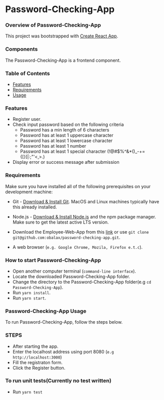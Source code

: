 # Password-Checking-App

### Overview of Password-Checking-App

This project was bootstrapped with [Create React App](https://github.com/facebook/create-react-app).

### Components

The Password-Checking-App is a frontend component.

### Table of Contents

- [Features](#features)
- [Requirements](#requirements)
- [Usage](#usage)

### Features

- Register user.
- Check input password based on the following criteria
  - Password has a min length of 6 characters
  - Password has at least 1 uppercase character
  - Password has at least 1 lowercase character
  - Password has at least 1 number
  - Password has at least 1 special character (!@#$%^&*()_-+={[}]|:;"'<,>.)
- Display error or success message after submission

### Requirements

Make sure you have installed all of the following prerequisites on your development machine:

- Git - [Download & Install Git](https://git-scm.com/downloads). MacOS and Linux machines typically have this already installed.

- Node.js - [Download & Install Node.js](https://nodejs.org/en/download/) and the npm package manager. Make sure to get the latest active LTS version.

- Download the Employee-Web-App from this [link](https://github.com/obalax/password-checking-app) or use `git clone git@github.com:obalax/password-checking-app.git`.

- A web browser (`e.g. Google Chrome, Mozila, Firefox e.t.c`).

### How to start Password-Checking-App

- Open another computer terminal (`command-line interface`).
- Locate the downloaded Password-Checking-App folder.
- Change the directory to the Password-Checking-App folder(e.g `cd Password-Checking-App`).
- Run `yarn install`.
- Run `yarn start`.

### Password-Checking-App Usage

To run Password-Checking-App, follow the steps below.

### STEPS

- After starting the app.
- Enter the localhost address using port 8080 (`e.g http://localhost:3000`)
- Fill the registraton form.
- Click the Register button.

### To run unit tests(Currently no test written)

- Run `yarn test`
